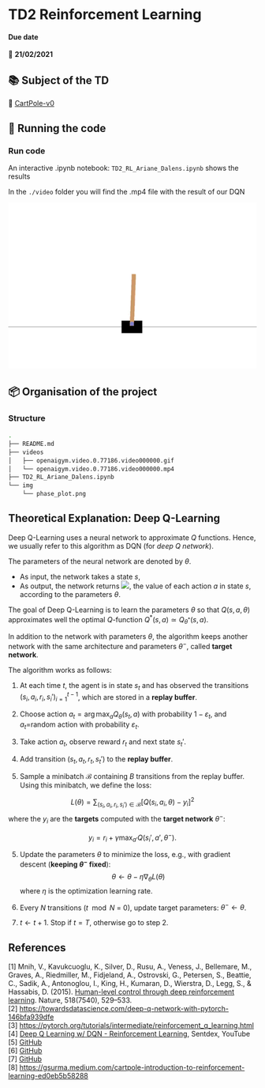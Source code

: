 # TD2 Reinforcement Learning 

#### Due date
:calendar: **21/02/2021**  


## :books: Subject of the TD  
:mountain_cableway: [CartPole-v0](https://gym.openai.com/envs/CartPole-v0/)

## :runner: Running the code
### Run code 

An interactive .ipynb notebook: ``TD2_RL_Ariane_Dalens.ipynb`` shows the results 

In the ``./video`` folder you will find the .mp4 file with the result of our DQN

![CartPole](https://raw.githubusercontent.com/ArianeDlns/rl-practice/master/TD2_cartpole_DQNN/videos/openaigym.video.0.77186.video000000.gif)

## :package: Organisation of the project

### Structure

```bash 
.
├── README.md
├── videos
│   ├── openaigym.video.0.77186.video000000.gif
│   └── openaigym.video.0.77186.video000000.mp4
├── TD2_RL_Ariane_Dalens.ipynb
└── img
    └── phase_plot.png
```

## Theoretical Explanation: Deep Q-Learning 

Deep Q-Learning uses a neural network to approximate $Q$ functions. Hence, we usually refer to this algorithm as DQN (for *deep Q network*).

The parameters of the neural network are denoted by $\theta$. 
*   As input, the network takes a state $s$,
*   As output, the network returns <img src="https://render.githubusercontent.com/render/math?math=Q_\theta [a | s] = Q_\theta (s,a) = Q(s, a, \theta)">, the value of each action $a$ in state $s$, according to the parameters $\theta$.


The goal of Deep Q-Learning is to learn the parameters $\theta$ so that $Q(s, a, \theta)$ approximates well the optimal $Q$-function $Q^*(s, a) \simeq Q_{\theta^*} (s,a)$. 

In addition to the network with parameters $\theta$, the algorithm keeps another network with the same architecture and parameters $\theta^-$, called **target network**.

The algorithm works as follows:

1.   At each time $t$, the agent is in state $s_t$ and has observed the transitions $(s_i, a_i, r_i, s_i')_{i=1}^{t-1}$, which are stored in a **replay buffer**.

2.  Choose action $a_t = \arg\max_a Q_\theta(s_t, a)$ with probability $1-\varepsilon_t$, and $a_t$=random action with probability $\varepsilon_t$. 

3. Take action $a_t$, observe reward $r_t$ and next state $s_t'$.

4. Add transition $(s_t, a_t, r_t, s_t')$ to the **replay buffer**.

4.  Sample a minibatch $\mathcal{B}$ containing $B$ transitions from the replay buffer. Using this minibatch, we define the loss:

$$
L(\theta) = \sum_{(s_i, a_i, r_i, s_i') \in \mathcal{B}}
\left[
Q(s_i, a_i, \theta) -  y_i
\right]^2
$$
where the $y_i$ are the **targets** computed with the **target network** $\theta^-$:

$$
y_i = r_i + \gamma \max_{a'} Q(s_i', a', \theta^-).
$$

5. Update the parameters $\theta$ to minimize the loss, e.g., with gradient descent (**keeping $\theta^-$ fixed**): 
$$
\theta \gets \theta - \eta \nabla_\theta L(\theta)
$$
where $\eta$ is the optimization learning rate. 

6. Every $N$ transitions ($t\mod N$ = 0), update target parameters: $\theta^- \gets \theta$.

7. $t \gets t+1$. Stop if $t = T$, otherwise go to step 2.


## References 
[1] Mnih, V., Kavukcuoglu, K., Silver, D., Rusu, A., Veness, J., Bellemare, M., Graves, A., Riedmiller, M., Fidjeland, A., Ostrovski, G., Petersen, S., Beattie, C., Sadik, A., Antonoglou, I., King, H., Kumaran, D., Wierstra, D., Legg, S., & Hassabis, D. (2015). [Human-level control through deep reinforcement learning](http://dx.doi.org/10.1038/nature14236). Nature, 518(7540), 529–533.  
[2] https://towardsdatascience.com/deep-q-network-with-pytorch-146bfa939dfe  
[3] https://pytorch.org/tutorials/intermediate/reinforcement_q_learning.html   
[4] [Deep Q Learning w/ DQN - Reinforcement Learning](https://www.youtube.com/watch?v=t3fbETsIBCY), Sentdex, YouTube   
[5] [GitHub](https://github.com/gle-bellier/dueling-network-architectures/blob/8519a0932d6e55d0f5cf40dd841ad11dbc7edad5/notebooks/Deep_Q_Learning.ipynb)  
[6] [GitHub](https://github.com/amathsow/machine-learning/blob/master/DQN.ipynb)  
[7] [GitHub](https://github.com/Volviane/Reinforcement-learning/blob/master/Practical_Session_DQN.ipynb)   
[8] https://gsurma.medium.com/cartpole-introduction-to-reinforcement-learning-ed0eb5b58288